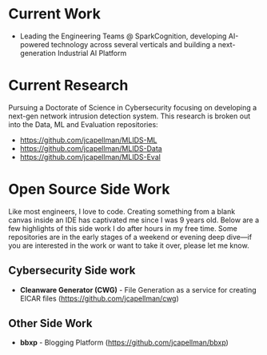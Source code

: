 # Current Work
* Leading the Engineering Teams @ SparkCognition, developing AI-powered technology across several verticals and building a next-generation Industrial AI Platform

# Current Research
Pursuing a Doctorate of Science in Cybersecurity focusing on developing a next-gen network intrusion detection system. This research is broken out into the Data, ML and Evaluation repositories:
* https://github.com/jcapellman/MLIDS-ML
* https://github.com/jcapellman/MLIDS-Data
* https://github.com/jcapellman/MLIDS-Eval

# Open Source Side Work
Like most engineers, I love to code. Creating something from a blank canvas inside an IDE has captivated me since I was 9 years old. Below are a few highlights of this side work I do after hours in my free time. Some repositories are in the early stages of a weekend or evening deep dive—if you are interested in the work or want to take it over, please let me know.

## Cybersecurity Side work
* **Cleanware Generator (CWG)** - File Generation as a service for creating EICAR files (https://github.com/jcapellman/cwg)

## Other Side Work
* **bbxp** - Blogging Platform (https://github.com/jcapellman/bbxp)

